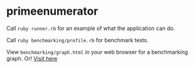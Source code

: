 primeenumerator
==============

Call `ruby runner.rb` for an example of what the application can do.

Call `ruby benchmarking/profile.rb` for benchmark tests.

View `benchmarking/graph.html` in your web browser for a benchmarking graph.
Or! [Visit here](http://htmlpreview.github.io/?https://github.com/whamilton42/primegenerator/blob/master/benchmarking/graph.html)
